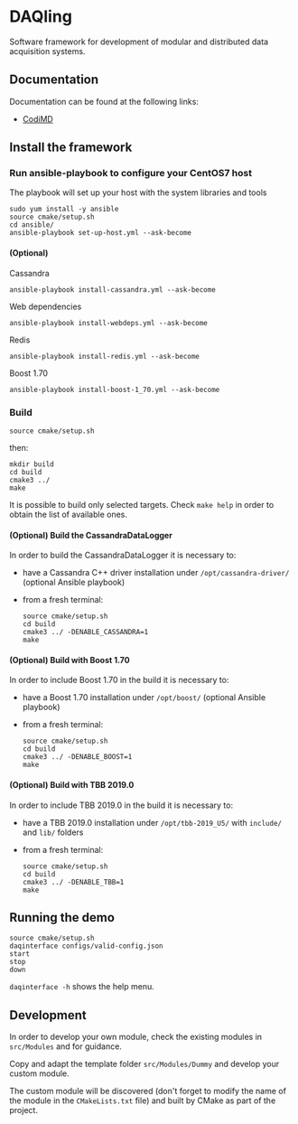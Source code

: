 # DAQling

Software framework for development of modular and distributed data acquisition systems.

## Documentation

Documentation can be found at the following links:

- [CodiMD][codimd]

[codimd]: <https://codimd.web.cern.ch/s/B1oArin-r>

## Install the framework

### Run ansible-playbook to configure your CentOS7 host

The playbook will set up your host with the system libraries and tools

    sudo yum install -y ansible
    source cmake/setup.sh
    cd ansible/
    ansible-playbook set-up-host.yml --ask-become

#### (Optional)

Cassandra

    ansible-playbook install-cassandra.yml --ask-become

Web dependencies

    ansible-playbook install-webdeps.yml --ask-become

Redis

    ansible-playbook install-redis.yml --ask-become

Boost 1.70

    ansible-playbook install-boost-1_70.yml --ask-become

### Build

    source cmake/setup.sh

then:

    mkdir build
    cd build
    cmake3 ../
    make

It is possible to build only selected targets. Check `make help` in order to obtain the list of available ones.

#### (Optional) Build the CassandraDataLogger

In order to build the CassandraDataLogger it is necessary to:

- have a Cassandra C++ driver installation under `/opt/cassandra-driver/` (optional Ansible playbook)
- from a fresh terminal:

      source cmake/setup.sh
      cd build
      cmake3 ../ -DENABLE_CASSANDRA=1
      make

#### (Optional) Build with Boost 1.70

In order to include Boost 1.70 in the build it is necessary to:

- have a Boost 1.70 installation under `/opt/boost/` (optional Ansible playbook)
- from a fresh terminal:

      source cmake/setup.sh
      cd build
      cmake3 ../ -DENABLE_BOOST=1
      make

#### (Optional) Build with TBB 2019.0

In order to include TBB 2019.0 in the build it is necessary to:

- have a TBB 2019.0 installation under `/opt/tbb-2019_U5/` with `include/` and `lib/` folders
- from a fresh terminal:

      source cmake/setup.sh
      cd build
      cmake3 ../ -DENABLE_TBB=1
      make

## Running the demo

    source cmake/setup.sh
    daqinterface configs/valid-config.json
    start
    stop
    down

`daqinterface -h` shows the help menu.

## Development

In order to develop your own module, check the existing modules in `src/Modules` and for guidance.

Copy and adapt the template folder `src/Modules/Dummy` and develop your custom module.

The custom module will be discovered (don't forget to modify the name of the module in the `CMakeLists.txt` file) and built by CMake as part of the project.
